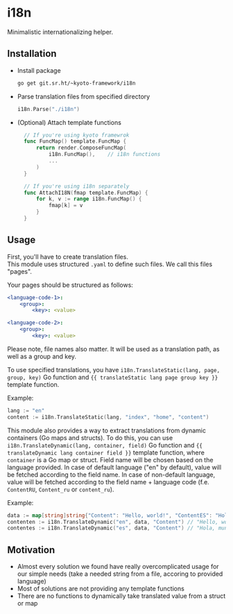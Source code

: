 
# i18n

Minimalistic internationalizing helper.

## Installation

- Install package

  ```bash
  go get git.sr.ht/~kyoto-framework/i18n
  ```

- Parse translation files from specified directory

  ```go
  i18n.Parse("./i18n")
  ```

- (Optional) Attach template functions

  ```go
    // If you're using kyoto framewrok
    func FuncMap() template.FuncMap {
        return render.ComposeFuncMap(
            i18n.FuncMap(),    // i18n functions
            ...
        )
    }

    // If you're using i18n separately
    func AttachI18N(fmap template.FuncMap) {
        for k, v := range i18n.FuncMap() {
            fmap[k] = v
        }
    }
  ```

## Usage

First, you'll have to create translation files.  
This module uses structured `.yaml` to define such files.
We call this files "pages".

Your pages should be structured as follows:

```yaml
<language-code-1>:
    <group>:
        <key>: <value>

<language-code-2>:
    <group>:
        <key>: <value>
```

Please note, file names also matter.
It will be used as a translation path, as well as a group and key.

To use specified translations, you have `i18n.TranslateStatic(lang, page, group, key)` Go function
and `{{ translateStatic lang page group key }}` template function.

Example:

```go
lang := "en"
content := i18n.TranslateStatic(lang, "index", "home", "content")
```

This module also provides a way to extract translations from dynamic containers (Go maps and structs).
To do this, you can use `i18n.TranslateDynamic(lang, container, field)` Go function
and `{{ translateDynamic lang container field }}` template function, where `container` is a Go map or struct.
Field name will be chosen based on the language provided.
In case of default language ("en" by default), value will be fetched according to the field name.
In case of non-default language, value will be fetched according to the field name + language code (f.e. `ContentRU`, `Content_ru` or `content_ru`).

Example:

```go
data := map[string]string{"Content": "Hello, world!", "ContentES": "Hola, mundo!"}
contenten := i18n.TranslateDynamic("en", data, "Content") // "Hello, world!"
contentes := i18n.TranslateDynamic("es", data, "Content") // "Hola, mundo!"
```

## Motivation

- Almost every solution we found have really overcomplicated usage for our simple needs (take a needed string from a file, accoring to provided language)
- Most of solutions are not providing any template functions
- There are no functions to dynamically take translated value from a struct or map
